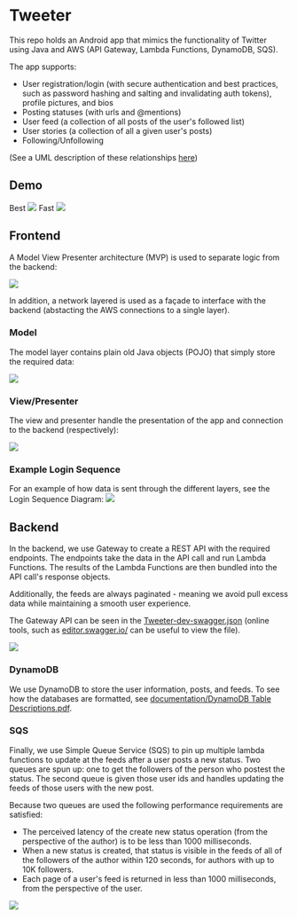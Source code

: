 # Tweeter

This repo holds an Android app that mimics the functionality of Twitter using Java and AWS (API Gateway, Lambda Functions, DynamoDB, SQS).

The app supports:
- User registration/login (with secure authentication and best practices, such as password hashing and salting and invalidating auth tokens), profile pictures, and bios
- Posting statuses (with urls and @mentions)
- User feed (a collection of all posts of the user's followed list)
- User stories (a collection of all a given user's posts)
- Following/Unfollowing

(See a UML description of these relationships [here](documentation/Tweeter%20-%20UML%20Class%20Diagram%20-%20Project%20Conceptual%20Overview.pdf))

## Demo

Best
![](documentation/demo/test1-1best-encoding.gif)
Fast
![](documentation/demo/test1-20fastest-encoding.gif)

## Frontend

A Model View Presenter architecture (MVP) is used to separate logic from the backend:

![](documentation/class-documentation/Milestone%202%20Architecture%20Diagram.jpg)

In addition, a network layered is used as a façade to interface with the backend (abstacting the AWS connections to a single layer).

### Model

The model layer contains plain old Java objects (POJO) that simply store the required data:

![](documentation/Tweeter%20-%20UML%20Class%20Diagram%20-%20Client%20Model%20Layer.jpg)

### View/Presenter

The view and presenter handle the presentation of the app and connection to the backend (respectively):

![](https://github.com/mrchristensen/Tweeter/blob/master/documentation/Tweeter%20-%20UML%20Class%20Diagram%20-%20User%20Interface.jpg)

### Example Login Sequence

For an example of how data is sent through the different layers, see the Login Sequence Diagram:
![](documentation/Tweeter%20-%20UML%20Sequence%20Diagram%20-%20Login.jpg)

## Backend

In the backend, we use Gateway to create a REST API with the required endpoints.
The endpoints take the data in the API call and run Lambda Functions.
The results of the Lambda Functions are then bundled into the API call's response objects.

Additionally, the feeds are always paginated - meaning we avoid pull excess data while maintaining a smooth user experience.

The Gateway API can be seen in the [Tweeter-dev-swagger.json](server/src/main/java/edu/byu/cs/tweeter/server/Tweeter-dev-swagger.json) (online tools, such as [editor.swagger.io/](https://editor.swagger.io/) can be useful to view the file).

![](documentation/class-documentation/Milestone%203%20Architecture%20Diagram.jpg)

### DynamoDB

We use DynamoDB to store the user information, posts, and feeds.
To see how the databases are formatted, see [documentation/DynamoDB Table Descriptions.pdf](documentation/Tweeter%20-%20DynamoDB%20Table%20Descriptions.pdf).

### SQS

Finally, we use Simple Queue Service (SQS) to pin up multiple lambda functions to update at the feeds after a user posts a new status.
Two queues are spun up: one to get the followers of the person who postest the status.
The second queue is given those user ids and handles updating the feeds of those users with the new post.

Because two queues are used the following performance requirements are satisfied:
- The perceived latency of the create new status operation (from the perspective of the author) is to be less than 1000 milliseconds.
- When a new status is created, that status is visible in the feeds of all of the followers of the author within 120 seconds, for authors with up to 10K followers.
- Each page of a user's feed is returned in less than 1000 milliseconds, from the perspective of the user.

![](documentation/class-documentation/Milestone%204%20Post%20Status%20Architecture%20Diagram.jpg)

